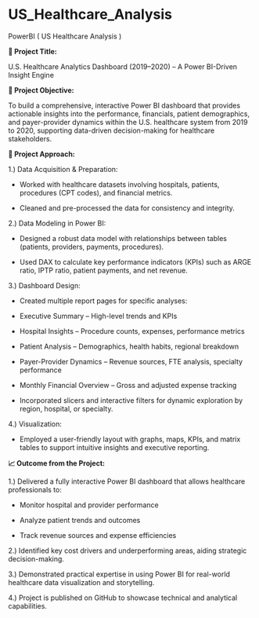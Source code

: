 # US_Healthcare_Analysis
PowerBI ( US Healthcare Analysis )

**📌 Project Title:**

U.S. Healthcare Analytics Dashboard (2019–2020) – A Power BI-Driven Insight Engine

**🎯 Project Objective:**

To build a comprehensive, interactive Power BI dashboard that provides actionable insights into the performance, financials, patient demographics, and payer-provider dynamics within the U.S. healthcare system from 2019 to 2020, supporting data-driven decision-making for healthcare stakeholders.

**🧭 Project Approach:**

1.) Data Acquisition & Preparation:

 - Worked with healthcare datasets involving hospitals, patients, procedures (CPT codes), and financial metrics.

 - Cleaned and pre-processed the data for consistency and integrity.

2.) Data Modeling in Power BI:

 - Designed a robust data model with relationships between tables (patients, providers, payments, procedures).

 - Used DAX to calculate key performance indicators (KPIs) such as ARGE ratio, IPTP ratio, patient payments, and net revenue.

3.) Dashboard Design:

 - Created multiple report pages for specific analyses:

 - Executive Summary – High-level trends and KPIs

 - Hospital Insights – Procedure counts, expenses, performance metrics

 - Patient Analysis – Demographics, health habits, regional breakdown

 - Payer-Provider Dynamics – Revenue sources, FTE analysis, specialty performance

 - Monthly Financial Overview – Gross and adjusted expense tracking

 - Incorporated slicers and interactive filters for dynamic exploration by region, hospital, or specialty.

4.) Visualization:

 - Employed a user-friendly layout with graphs, maps, KPIs, and matrix tables to support intuitive insights and executive reporting.

**📈 Outcome from the Project:**

1.) Delivered a fully interactive Power BI dashboard that allows healthcare professionals to:

 - Monitor hospital and provider performance

 - Analyze patient trends and outcomes

 - Track revenue sources and expense efficiencies

2.) Identified key cost drivers and underperforming areas, aiding strategic decision-making.

3.) Demonstrated practical expertise in using Power BI for real-world healthcare data visualization and storytelling.

4.) Project is published on GitHub to showcase technical and analytical capabilities.
